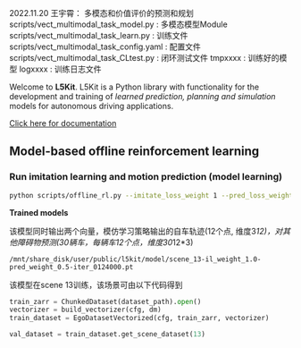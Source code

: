2022.11.20 王宇霄：
多模态和价值评价的预测和规划
scripts/vect_multimodal_task_model.py : 多模态模型Module
scripts/vect_multimodal_task_learn.py : 训练文件
scripts/vect_multimodal_task_config.yaml : 配置文件
scripts/vect_multimodal_task_CLtest.py : 闭环测试文件
tmpxxxx : 训练好的模型
logxxxx : 训练日志文件


Welcome to **L5Kit**. L5Kit is a Python library with functionality for the development and training of *learned prediction, planning and simulation* models for autonomous driving applications.

[Click here for documentation](https://woven-planet.github.io/l5kit)

## Model-based offline reinforcement learning

### Run imitation learning and motion prediction (model learning)

```bash
python scripts/offline_rl.py --imitate_loss_weight 1 --pred_loss_weight 1 --cuda_id 1
```

**Trained models**

该模型同时输出两个向量，模仿学习策略输出的自车轨迹(12个点, 维度3*12)，对其他障碍物预测(30辆车，每辆车12个点，维度30*12*3)

`/mnt/share_disk/user/public/l5kit/model/scene_13-il_weight_1.0-pred_weight_0.5-iter_0124000.pt`

该模型在scene 13训练，该场景可由以下代码得到

```python
train_zarr = ChunkedDataset(dataset_path).open()
vectorizer = build_vectorizer(cfg, dm)
train_dataset = EgoDatasetVectorized(cfg, train_zarr, vectorizer)

val_dataset = train_dataset.get_scene_dataset(13)
```


